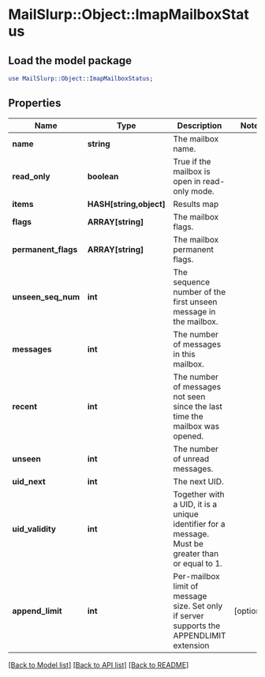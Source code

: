 # MailSlurp::Object::ImapMailboxStatus

## Load the model package
```perl
use MailSlurp::Object::ImapMailboxStatus;
```

## Properties
Name | Type | Description | Notes
------------ | ------------- | ------------- | -------------
**name** | **string** | The mailbox name. | 
**read_only** | **boolean** | True if the mailbox is open in read-only mode. | 
**items** | **HASH[string,object]** | Results map | 
**flags** | **ARRAY[string]** | The mailbox flags. | 
**permanent_flags** | **ARRAY[string]** | The mailbox permanent flags. | 
**unseen_seq_num** | **int** | The sequence number of the first unseen message in the mailbox. | 
**messages** | **int** | The number of messages in this mailbox. | 
**recent** | **int** | The number of messages not seen since the last time the mailbox was opened. | 
**unseen** | **int** | The number of unread messages. | 
**uid_next** | **int** | The next UID. | 
**uid_validity** | **int** | Together with a UID, it is a unique identifier for a message. Must be greater than or equal to 1. | 
**append_limit** | **int** | Per-mailbox limit of message size. Set only if server supports the APPENDLIMIT extension | [optional] 

[[Back to Model list]](../README#documentation-for-models) [[Back to API list]](../README#documentation-for-api-endpoints) [[Back to README]](../README)


